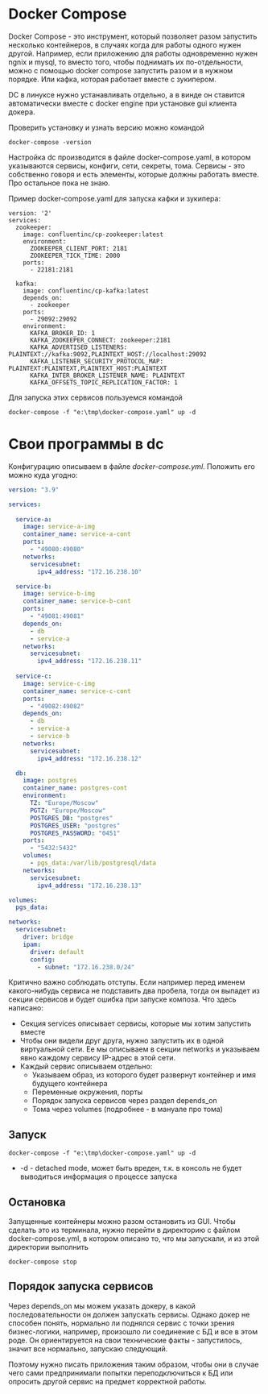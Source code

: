 # Docker Compose

Docker Compose - это инструмент, который позволяет разом запустить несколько контейнеров, в случаях когда для работы одного нужен другой. Например, если приложению для работы одновременно нужен ngnix и mysql, то вместо того, чтобы поднимать их по-отдельности, можно с помощью docker compose запустить разом и в нужном порядке. Или кафка, которая работает вместе с зукипером.

DC в линуксе нужно устанавливать отдельно, а в винде он ставится автоматически вместе с docker engine при установке gui клиента докера.

Проверить установку и узнать версию можно командой

```
docker-compose -version
```

Настройка dc производится в файле docker-compose.yaml, в котором указываются сервисы, конфиги, сети, секреты, тома. Сервисы - это собственно говоря и есть элементы, которые должны работать вместе. Про остальное пока не знаю.

Пример docker-compose.yaml для запуска кафки и зукипера:

```
version: '2'
services:
  zookeeper:
    image: confluentinc/cp-zookeeper:latest
    environment:
      ZOOKEEPER_CLIENT_PORT: 2181
      ZOOKEEPER_TICK_TIME: 2000
    ports:
      - 22181:2181
  
  kafka:
    image: confluentinc/cp-kafka:latest
    depends_on:
      - zookeeper
    ports:
      - 29092:29092
    environment:
      KAFKA_BROKER_ID: 1
      KAFKA_ZOOKEEPER_CONNECT: zookeeper:2181
      KAFKA_ADVERTISED_LISTENERS: PLAINTEXT://kafka:9092,PLAINTEXT_HOST://localhost:29092
      KAFKA_LISTENER_SECURITY_PROTOCOL_MAP: PLAINTEXT:PLAINTEXT,PLAINTEXT_HOST:PLAINTEXT
      KAFKA_INTER_BROKER_LISTENER_NAME: PLAINTEXT
      KAFKA_OFFSETS_TOPIC_REPLICATION_FACTOR: 1
```

Для запуска этих сервисов пользуемся командой

```
docker-compose -f "e:\tmp\docker-compose.yaml" up -d
```

# Свои программы в dc

Конфигурацию описываем в файле *docker-compose.yml*. Положить его можно куда угодно:

```yaml
version: "3.9"

services:
  
  service-a:
    image: service-a-img
    container_name: service-a-cont
    ports:
      - "49080:49080"
    networks:
      servicesubnet:
        ipv4_address: "172.16.238.10"

  service-b:
    image: service-b-img
    container_name: service-b-cont
    ports:
      - "49081:49081"
    depends_on:
      - db
      - service-a
    networks:
      servicesubnet:
        ipv4_address: "172.16.238.11"
        
  service-c:
    image: service-c-img
    container_name: service-c-cont
    ports:
      - "49082:49082"
    depends_on:
      - db
      - service-a
      - service-b
    networks:
      servicesubnet:
        ipv4_address: "172.16.238.12"

  db:
    image: postgres
    container_name: postgres-cont
    environment:
      TZ: "Europe/Moscow"
      PGTZ: "Europe/Moscow"
      POSTGRES_DB: "postgres"
      POSTGRES_USER: "postgres"
      POSTGRES_PASSWORD: "0451"
    ports:
      - "5432:5432"
    volumes:
      - pgs_data:/var/lib/postgresql/data
    networks:
      servicesubnet:
        ipv4_address: "172.16.238.13"

volumes:
  pgs_data:

networks:
  servicesubnet:
    driver: bridge
    ipam:
      driver: default
      config:
        - subnet: "172.16.238.0/24"
```

Критично важно соблюдать отступы. Если например перед именем какого-нибудь сервиса не подставить два пробела, тогда он выпадет из секции сервисов и будет ошибка при запуске композа. Что здесь написано:

* Секция services описывает сервисы, которые мы хотим запустить вместе
* Чтобы они видели друг друга, нужно запустить их в одной виртуальной сети. Ее мы описываем в секции networks и указываем явно каждому сервису IP-адрес в этой сети.
* Каждый сервис описываем отдельно:
  * Указываем образ, из которого будет развернут контейнер и имя будущего контейнера
  * Переменные окружения, порты
  * Порядок запуска сервисов через раздел depends_on
  * Тома через volumes (подробнее - в мануале про тома)

## Запуск

```
docker-compose -f "e:\tmp\docker-compose.yaml" up -d
```

* -d - detached mode, может быть вреден, т.к. в консоль не будет выводиться информация о процессе запуска

## Остановка

Запущенные контейнеры можно разом остановить из GUI. Чтобы сделать это из терминала, нужно перейти в директорию с файлом docker-compose.yml, в котором описано то, что мы запускали, и из этой директории выполнить

```
docker-compose stop
```



## Порядок запуска сервисов

Через depends_on мы можем указать докеру, в какой последовательности он должен запускать сервисы. Однако докер не способен понять, нормально ли поднялся сервис с точки зрения бизнес-логики, например, произошло ли соединение с БД и все в этом роде. Он ориентируется на свои технические факты - запустилось, значит все нормально, запускаю следующий.

Поэтому нужно писать приложения таким образом, чтобы они в случае чего сами предпринимали попытки переподключиться к БД или опросить другой сервис на предмет корректной работы.